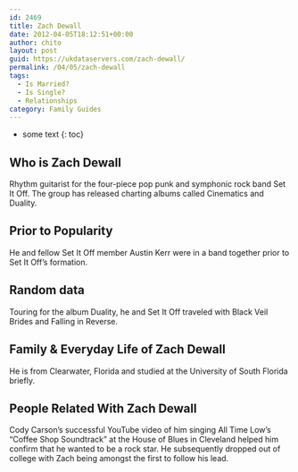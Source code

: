 ```yaml
---
id: 2469
title: Zach Dewall
date: 2012-04-05T18:12:51+00:00
author: chito
layout: post
guid: https://ukdataservers.com/zach-dewall/
permalink: /04/05/zach-dewall
tags:
  - Is Married?
  - Is Single?
  - Relationships
category: Family Guides
---
```


* some text
{: toc}
          
          
## Who is  Zach Dewall
                  
                  
                  
Rhythm guitarist for the four-piece pop punk and symphonic rock band Set It Off. The group has released charting albums called Cinematics and Duality. 
                  
                
                
                
## Prior to Popularity 
                  
                  
                  
He and fellow Set It Off member Austin Kerr were in a band together prior to Set It Off&#8217;s formation.
                  
                
                
                
## Random data 
                  
                  
                  
Touring for the album Duality, he and Set It Off traveled with Black Veil Brides and Falling in Reverse.
                  
                
                
                
## Family & Everyday Life of Zach Dewall
                  
                  
                  
He is from Clearwater, Florida and studied at the University of South Florida briefly.
                  
                
                
                
## People Related With  Zach Dewall
                  
                  
                  
Cody Carson&#8217;s successful YouTube video of him singing All Time Low&#8217;s &#8220;Coffee Shop Soundtrack&#8221; at the House of Blues in Cleveland helped him confirm that he wanted to be a rock star. He subsequently dropped out of college with Zach being amongst the first to follow his lead.
                  
                
              
            
          
          
          
    
    
  
